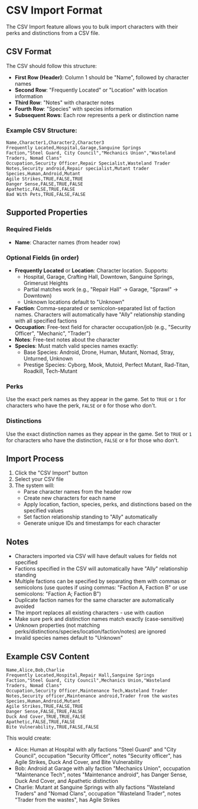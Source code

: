 # CSV Import Format

The CSV Import feature allows you to bulk import characters with their perks and distinctions from a CSV file.

## CSV Format

The CSV should follow this structure:

- **First Row (Header)**: Column 1 should be "Name", followed by character names
- **Second Row**: "Frequently Located" or "Location" with location information
- **Third Row**: "Notes" with character notes
- **Fourth Row**: "Species" with species information
- **Subsequent Rows**: Each row represents a perk or distinction name

### Example CSV Structure:

```csv
Name,Character1,Character2,Character3
Frequently Located,Hospital,Garage,Sanguine Springs
Faction,"Steel Guard, City Council","Mechanics Union","Wasteland Traders, Nomad Clans"
Occupation,Security Officer,Repair Specialist,Wasteland Trader
Notes,Security android,Repair specialist,Mutant trader
Species,Human,Android,Mutant
Agile Strikes,TRUE,FALSE,TRUE
Danger Sense,FALSE,TRUE,FALSE
Apathetic,FALSE,TRUE,FALSE
Bad With Pets,TRUE,FALSE,FALSE
```

## Supported Properties

### Required Fields

- **Name**: Character names (from header row)

### Optional Fields (in order)

- **Frequently Located** or **Location**: Character location. Supports:
  - Hospital, Garage, Crafting Hall, Downtown, Sanguine Springs, Grimerust Heights
  - Partial matches work (e.g., "Repair Hall" → Garage, "Sprawl" → Downtown)
  - Unknown locations default to "Unknown"
- **Faction**: Comma-separated or semicolon-separated list of faction names. Characters will automatically have "Ally" relationship standing with all specified factions
- **Occupation**: Free-text field for character occupation/job (e.g., "Security Officer", "Mechanic", "Trader")
- **Notes**: Free-text notes about the character
- **Species**: Must match valid species names exactly:
  - Base Species: Android, Drone, Human, Mutant, Nomad, Stray, Unturned, Unknown
  - Prestige Species: Cyborg, Mook, Mutoid, Perfect Mutant, Rad-Titan, Roadkill, Tech-Mutant

### Perks

Use the exact perk names as they appear in the game. Set to `TRUE` or `1` for characters who have the perk, `FALSE` or `0` for those who don't.

### Distinctions

Use the exact distinction names as they appear in the game. Set to `TRUE` or `1` for characters who have the distinction, `FALSE` or `0` for those who don't.

## Import Process

1. Click the "CSV Import" button
2. Select your CSV file
3. The system will:
   - Parse character names from the header row
   - Create new characters for each name
   - Apply location, faction, species, perks, and distinctions based on the specified values
   - Set faction relationship standing to "Ally" automatically
   - Generate unique IDs and timestamps for each character

## Notes

- Characters imported via CSV will have default values for fields not specified
- Factions specified in the CSV will automatically have "Ally" relationship standing
- Multiple factions can be specified by separating them with commas or semicolons (use quotes if using commas: "Faction A, Faction B" or use semicolons: "Faction A; Faction B")
- Duplicate faction names for the same character are automatically avoided
- The import replaces all existing characters - use with caution
- Make sure perk and distinction names match exactly (case-sensitive)
- Unknown properties (not matching perks/distinctions/species/location/faction/notes) are ignored
- Invalid species names default to "Unknown"

## Example CSV Content

```csv
Name,Alice,Bob,Charlie
Frequently Located,Hospital,Repair Hall,Sanguine Springs
Faction,"Steel Guard, City Council",Mechanics Union,"Wasteland Traders, Nomad Clans"
Occupation,Security Officer,Maintenance Tech,Wasteland Trader
Notes,Security officer,Maintenance android,Trader from the wastes
Species,Human,Android,Mutant
Agile Strikes,TRUE,FALSE,TRUE
Danger Sense,FALSE,TRUE,FALSE
Duck And Cover,TRUE,TRUE,FALSE
Apathetic,FALSE,TRUE,FALSE
Bite Vulnerability,TRUE,FALSE,FALSE
```

This would create:

- Alice: Human at Hospital with ally factions "Steel Guard" and "City Council", occupation "Security Officer", notes "Security officer", has Agile Strikes, Duck And Cover, and Bite Vulnerability
- Bob: Android at Garage with ally faction "Mechanics Union", occupation "Maintenance Tech", notes "Maintenance android", has Danger Sense, Duck And Cover, and Apathetic distinction
- Charlie: Mutant at Sanguine Springs with ally factions "Wasteland Traders" and "Nomad Clans", occupation "Wasteland Trader", notes "Trader from the wastes", has Agile Strikes
